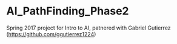 # AI_PathFinding_Phase2
Spring 2017 project for Intro to AI, patnered with Gabriel Gutierrez (https://github.com/ggutierrez1224)
